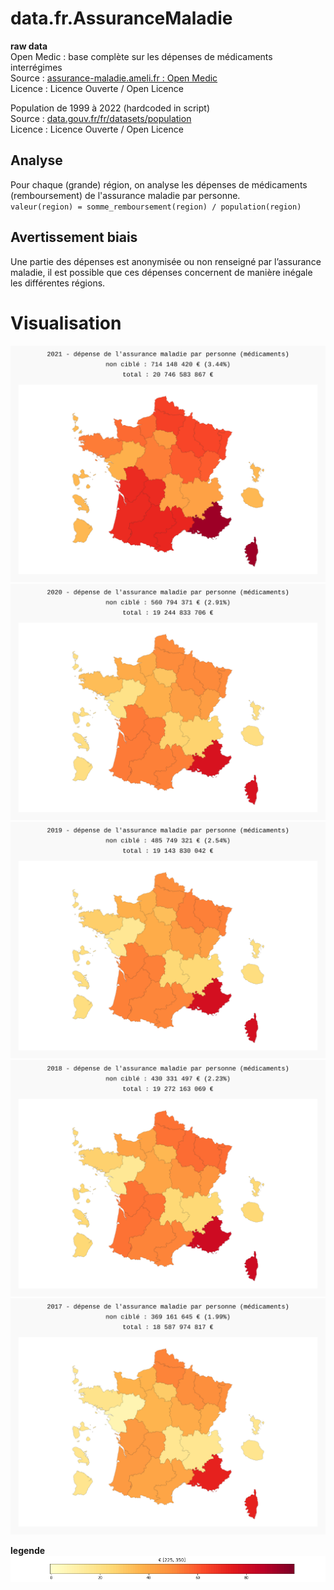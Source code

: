 # data.fr.AssuranceMaladie

**raw data**  
Open Medic : base complète sur les dépenses de médicaments interrégimes  
Source : [assurance-maladie.ameli.fr : Open Medic](https://assurance-maladie.ameli.fr/etudes-et-donnees/open-medic-base-complete-depenses-medicaments-2021)  
Licence : Licence Ouverte / Open Licence  

Population de 1999 à 2022 (hardcoded in script)  
Source : [data.gouv.fr/fr/datasets/population](https://www.data.gouv.fr/fr/datasets/population/)  
Licence : Licence Ouverte / Open Licence  

## Analyse
Pour chaque (grande) région, on analyse les dépenses de médicaments (remboursement) de l'assurance maladie par personne.  
`valeur(region) = somme_remboursement(region) / population(region)`

## Avertissement biais

Une partie des dépenses est anonymisée ou non renseigné par l’assurance maladie, il est possible que ces dépenses concernent de manière inégale les différentes régions.

# Visualisation

<object data="2021.svg" type="image/svg+xml"> ![2021](2021.svg) </object>
<object data="2020.svg" type="image/svg+xml"> ![2020](2020.svg) </object>
<object data="2019.svg" type="image/svg+xml"> ![2019](2019.svg) </object>
<object data="2018.svg" type="image/svg+xml"> ![2018](2018.svg) </object>
<object data="2017.svg" type="image/svg+xml"> ![2017](2017.svg) </object>

**legende**  
![legende](legende.png)

